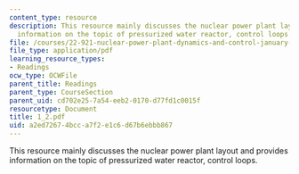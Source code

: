 ```yaml
---
content_type: resource
description: This resource mainly discusses the nuclear power plant layout and provides
  information on the topic of pressurized water reactor, control loops.
file: /courses/22-921-nuclear-power-plant-dynamics-and-control-january-iap-2006/a2ed72674bcca7f2e1c6d67b6ebbb867_1_2.pdf
file_type: application/pdf
learning_resource_types:
- Readings
ocw_type: OCWFile
parent_title: Readings
parent_type: CourseSection
parent_uid: cd702e25-7a54-eeb2-0170-d77fd1c0015f
resourcetype: Document
title: 1_2.pdf
uid: a2ed7267-4bcc-a7f2-e1c6-d67b6ebbb867
---
```

This resource mainly discusses the nuclear power plant layout and provides information on the topic of pressurized water reactor, control loops.

